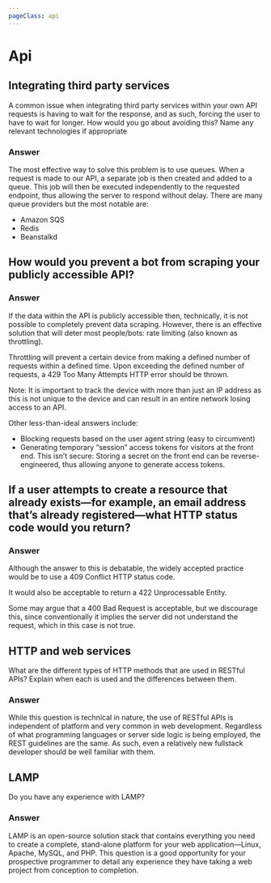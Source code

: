 ```yaml
---
pageClass: api
---
```

# Api
## Integrating third party services
A common issue when integrating third party services within your own API requests is having to wait for the response, and as such, forcing the user to have to wait for longer.
How would you go about avoiding this? Name any relevant technologies if appropriate
### Answer
The most effective way to solve this problem is to use queues.
When a request is made to our API, a separate job is then created and added to a queue. This job will then be executed independently to the requested endpoint, thus allowing the server to respond without delay.
There are many queue providers but the most notable are:
- Amazon SQS
- Redis
- Beanstalkd
## How would you prevent a bot from scraping your publicly accessible API?
### Answer
If the data within the API is publicly accessible then, technically, it is not possible to completely prevent data scraping. However, there is an effective solution that will deter most people/bots: rate limiting (also known as throttling).

Throttling will prevent a certain device from making a defined number of requests within a defined time. Upon exceeding the defined number of requests, a 429 Too Many Attempts HTTP error should be thrown.

Note: It is important to track the device with more than just an IP address as this is not unique to the device and can result in an entire network losing access to an API.

Other less-than-ideal answers include:

- Blocking requests based on the user agent string (easy to circumvent)
- Generating temporary “session” access tokens for visitors at the front end. This isn’t secure: Storing a secret on the front end can be reverse-engineered, thus allowing anyone to generate access tokens.
## If a user attempts to create a resource that already exists—for example, an email address that’s already registered—what HTTP status code would you return?
### Answer
Although the answer to this is debatable, the widely accepted practice would be to use a 409 Conflict HTTP status code.

It would also be acceptable to return a 422 Unprocessable Entity.

Some may argue that a 400 Bad Request is acceptable, but we discourage this, since conventionally it implies the server did not understand the request, which in this case is not true.

## HTTP and web services
What are the different types of HTTP methods that are used in RESTful APIs? Explain when each is used and the differences between them.
### Answer
While this question is technical in nature, the use of RESTful APIs is independent of platform and very common in web development. Regardless of what programming languages or server side logic is being employed, the REST guidelines are the same. As such, even a relatively new fullstack developer should be well familiar with them.

## LAMP
Do you have any experience with LAMP?
### Answer
LAMP is an open-source solution stack that contains everything you need to create a complete, stand-alone platform for your web application—Linux, Apache, MySQL, and PHP. This question is a good opportunity for your prospective programmer to detail any experience they have taking a web project from conception to completion.
